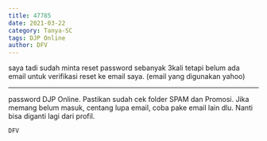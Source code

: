 ```yaml
---
title: 47785
date: 2021-03-22
category: Tanya-SC
tags: DJP Online
author: DFV
---
```


saya tadi sudah minta reset password sebanyak 3kali tetapi belum ada email untuk verifikasi reset ke email saya. (email yang digunakan yahoo)

---

password DJP Online. Pastikan sudah cek folder SPAM dan Promosi. Jika memang belum masuk, centang lupa email, coba pake email lain dlu. Nanti bisa diganti lagi dari profil.

`DFV`
